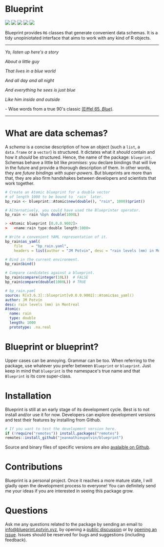 # Blueprint

<!-- badges: start -->
![](https://img.shields.io/badge/lifecycle-experimental-orange?style=for-the-badge)
![](https://img.shields.io/badge/version-9002-green?style=for-the-badge)
![](https://img.shields.io/badge/R%20BUILD-passing-green?style=for-the-badge)
![](https://img.shields.io/badge/R%20CMD%20CHECK-passing-green?style=for-the-badge)
![](https://img.shields.io/badge/covr-100%25-green?style=for-the-badge)
<!--
[![R-CMD-check](https://github.com/jeanmathieupotvin/blueprint/workflows/R-CMD-check/badge.svg)](https://github.com/jeanmathieupotvin/blueprint/actions) -->
<!-- badges: end -->

Blueprint provides `R6` classes that generate convenient data schemas. It is
a tidy unopiniotated interface that aims to work with any kind of R objects.

---

*Yo, listen up here's a story*

*About a little guy*

*That lives in a blue world*

*And all day and all night*

*And everything he sees is just blue*

*Like him inside and outside*

\- Wise words from a true 90's classic [(Eiffel 65, *Blue*)](https://www.youtube.com/watch?v=zA52uNzx7Y4).

---

# What are data schemas?

A *schema* is a concise description of how an object (such a `list`, a
`data.frame` or a `vector`) is structured. It dictates what it *should*
contain and how it *should* be structured. Hence, the name of the package:
`blueprint`. Schemas behave a little bit like *promises*: you declare bindings
that will live in the future and provide a thorough description of them. In
other words, they are *future bindings with super-powers*. But blueprints are
more than that, they are also firm handshakes between developers and scientists
that work together.

```r
# Create an Atomic blueprint for a double vector
# of length 1000 to be bound to `rain` later.
bp_rain <- blueprint::Atomic$new(double(), "rain", 1000)$print()

# Alternatively, you could have used the Blueprinter operator.
bp_rain <- rain %bp% double(1000L)

> <Atomic blueprint [0.0.0.9002]>
>   <name:rain type:double length:1000>

# Write a convenient YAML representation of it.
bp_rain$as_yaml(
    file    = "bp_rain.yaml",
    headers = list(author = "JM Potvin", desc = "rain levels (mm) in Montreal"))

# Bind in the current environment.
bp_rain$bind()

# Compare candidates against a blueprint.
bp_rain$compare(integer(10L))  # FALSE
bp_rain$compare(double(1000L)) # TRUE
```

```yaml
# bp_rain.yaml
source: R[v3.6.3]::blueprint[v0.0.0.9002]::Atomic$as_yaml()
author: JM Potvin
desc: rain levels (mm) in Montreal
Atomic:
  name: rain
  type: double
  length: 1000
  prototype: .na.real
```

# Blueprint or blueprint?

Upper cases can be annoying. Grammar can be too. When referring to the package,
use whatever you prefer between `Blueprint` or `blueprint`. Just keep in mind
that `blueprint` is the namespace's true name and that `Blueprint` is its core
super-class.

# Installation

Blueprint is still at an early stage of its development cycle. Best is to not
install and/or use it for now. Developers can explore development versions and
test their features by installing from Github.

```r
# If you want to test the development version here.
if (!require("remotes")) install.packages("remotes")
remotes::install_github("jeanmathieupotvin/blueprint")
```

Source and binary files of specific versions are also [avalaible on Github](https://github.com/jeanmathieupotvin/blueprint/releases).

# Contributions

Blueprint is a personal project. Once it reaches a more mature state, I will
gladly open the development process to everyone! You can definitely send me your
ideas if you are interested in seeing this package grow.

# Questions

Ask me any questions related to the package by sending an email to
<info@blueprint.potvin.xyz>, by opening a
[public discussion](https://github.com/jeanmathieupotvin/blueprint/discussions/new)
or by [opening an issue](https://github.com/jeanmathieupotvin/blueprint/issues/new).
Issues should be reserved for bugs and suggestions (including feedback).
